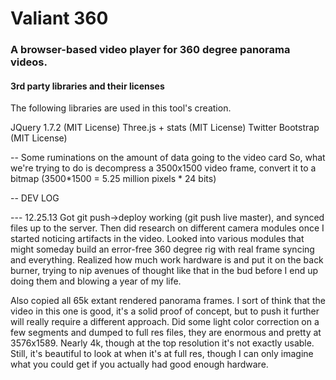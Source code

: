 # Valiant 360

### A browser-based video player for 360 degree panorama videos.

#### 3rd party libraries and their licenses

The following libraries are used in this tool's creation.

JQuery 1.7.2 (MIT License)
Three.js + stats (MIT License)
Twitter Bootstrap (MIT License)



-- Some ruminations on the amount of data going to the video card
So, what we're trying to do is decompress a 3500x1500 video frame, convert it to a bitmap (3500*1500 = 5.25 million pixels * 24 bits)

-- DEV LOG

--- 12.25.13
Got git push->deploy working (git push live master), and synced files up to the server.  Then did research on different camera modules once I started noticing artifacts in the video.  Looked into various modules that might someday build an error-free 360 degree rig with real frame syncing and everything.  Realized how much work hardware is and put it on the back burner, trying to nip avenues of thought like that in the bud before I end up doing them and blowing a year of my life.

Also copied all 65k extant rendered panorama frames.  I sort of think that the video in this one is good, it's a solid proof of concept, but to push it further will really require a different approach.  Did some light color correction on a few segments and dumped to full res files, they are enormous and pretty at 3576x1589.  Nearly 4k, though at the top resolution it's not exactly usable.  Still, it's beautiful to look at when it's at full res, though I can only imagine what you could get if you actually had good enough hardware.
